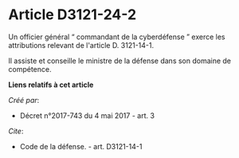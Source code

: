 # Article D3121-24-2

Un officier général “ commandant de la cyberdéfense ” exerce les attributions relevant de l'article D. 3121-14-1. 

Il assiste et conseille le ministre de la défense dans son domaine de compétence.

**Liens relatifs à cet article**

_Créé par_:

  - Décret n°2017-743 du 4 mai 2017 - art. 3

_Cite_:

  - Code de la défense. - art. D3121-14-1
